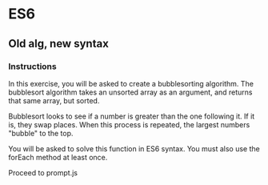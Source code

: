 # ES6

## Old alg, new syntax

### Instructions
In this exercise, you will be asked to create a bubblesorting algorithm. The bubblesort algorithm takes an unsorted array as an argument, and returns that same array, but sorted.

Bubblesort looks to see if a number is greater than the one following it. If it is, they swap places. When this process is repeated, the largest numbers "bubble" to the top.

You will be asked to solve this function in ES6 syntax. You must also use the forEach method at least once.

Proceed to prompt.js